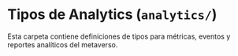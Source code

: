 # Tipos de Analytics (`analytics/`)

Esta carpeta contiene definiciones de tipos para métricas, eventos y reportes analíticos del metaverso. 